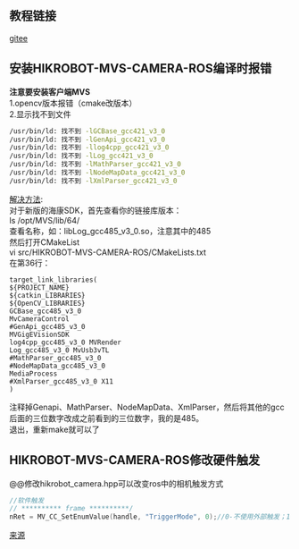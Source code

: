 ## 教程链接
[gitee](https://gitee.com/gwmunan/ros2/wikis/pages?sort_id=10536766&doc_id=4855084)
## 安装HIKROBOT-MVS-CAMERA-ROS编译时报错
**注意要安装客户端MVS**  
1.opencv版本报错（cmake改版本）  
2.显示找不到文件  
```bash
/usr/bin/ld: 找不到 -lGCBase_gcc421_v3_0
/usr/bin/ld: 找不到 -lGenApi_gcc421_v3_0
/usr/bin/ld: 找不到 -llog4cpp_gcc421_v3_0
/usr/bin/ld: 找不到 -lLog_gcc421_v3_0
/usr/bin/ld: 找不到 -lMathParser_gcc421_v3_0
/usr/bin/ld: 找不到 -lNodeMapData_gcc421_v3_0
/usr/bin/ld: 找不到 -lXmlParser_gcc421_v3_0
```
[解决方法](https://github.com/luckyluckydadada/HIKROBOT-MVS-CAMERA-ROS/issues/12):  
对于新版的海康SDK，首先查看你的链接库版本：  
ls /opt/MVS/lib/64/  
查看名称，如：libLog_gcc485_v3_0.so，注意其中的485  
然后打开CMakeList  
vi src/HIKROBOT-MVS-CAMERA-ROS/CMakeLists.txt  
在第36行：  
```
target_link_libraries(
${PROJECT_NAME}
${catkin_LIBRARIES}
${OpenCV_LIBRARIES}
GCBase_gcc485_v3_0
MvCameraControl
#GenApi_gcc485_v3_0
MVGigEVisionSDK
log4cpp_gcc485_v3_0 MVRender
Log_gcc485_v3_0 MvUsb3vTL
#MathParser_gcc485_v3_0
#NodeMapData_gcc485_v3_0
MediaProcess
#XmlParser_gcc485_v3_0 X11
)
```
注释掉Genapi、MathParser、NodeMapData、XmlParser，然后将其他的gcc后面的三位数字改成之前看到的三位数字，我的是485。  
退出，重新make就可以了  
## HIKROBOT-MVS-CAMERA-ROS修改硬件触发
@@修改hikrobot_camera.hpp可以改变ros中的相机触发方式  
```hpp
//软件触发  
// ********** frame **********/
nRet = MV_CC_SetEnumValue(handle, "TriggerMode", 0);//0-不使用外部触发；1-使用外部触发
```
[来源](https://github.com/luckyluckydadada/HIKROBOT-MVS-CAMERA-ROS/issues/7)  
